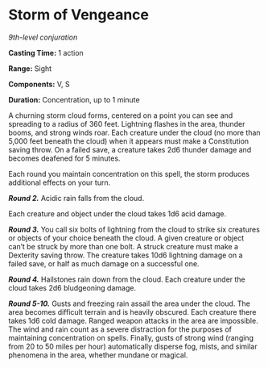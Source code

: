 <title>Storm of Vengeance</title>

# Storm of Vengeance

_9th-level conjuration_

**Casting Time:** 1 action

**Range:** Sight

**Components:** V, S

**Duration:** Concentration, up to 1 minute

A churning storm cloud forms, centered on a
point you can see and spreading to a radius
of 360 feet. Lightning flashes in the area,
thunder booms, and strong winds roar. Each
creature under the cloud (no more than 5,000
feet beneath the cloud) when it appears must
make a Constitution saving throw. On a failed
save, a creature takes 2d6 thunder damage and
becomes deafened for 5 minutes.

Each round you maintain concentration on this
spell, the storm produces additional effects
on your turn.

_**Round 2.**_ Acidic rain falls from the
cloud.

Each creature and object under the cloud
takes 1d6 acid damage.

_**Round 3.**_ You call six bolts of
lightning from the cloud to strike six
creatures or objects of your choice beneath
the cloud. A given creature or object can’t
be struck by more than one bolt. A struck
creature must make a Dexterity saving throw.
The creature takes 10d6 lightning damage on a
failed save, or half as much damage on a
successful one.

_**Round 4.**_ Hailstones rain down from the
cloud. Each creature under the cloud takes
2d6 bludgeoning damage.

_**Round 5-10.**_ Gusts and freezing rain
assail the area under the cloud. The area
becomes difficult terrain and is heavily
obscured. Each creature there takes 1d6 cold
damage. Ranged weapon attacks in the area are
impossible. The wind and rain count as a
severe distraction for the purposes of
maintaining concentration on spells. Finally,
gusts of strong wind (ranging from 20 to 50
miles per hour) automatically disperse fog,
mists, and similar phenomena in the area,
whether mundane or magical.




